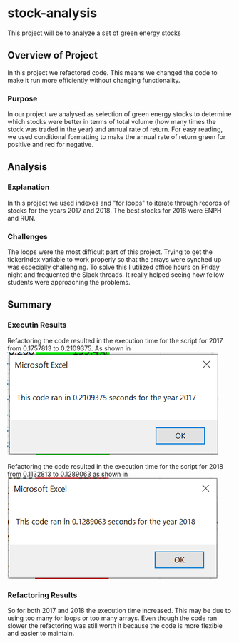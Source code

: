 # stock-analysis
This project will be to analyze a set of green energy stocks

## Overview of Project
In this project we refactored code. This means we changed the code to make it run more efficiently without changing functionality.

### Purpose
In our project we analysed as selection of green energy stocks to determine which stocks were better in terms of total volume (how many times the stock was traded in the year) and annual rate of return. For easy reading, we used conditional formatting to make the annual rate of return green for positive and red for negative.

## Analysis
### Explanation 
In this project we used indexes and "for loops" to iterate through records of stocks for the years 2017 and 2018. The best stocks for 2018 were ENPH and RUN.

### Challenges
The loops were the most difficult part of this project. Trying to get the tickerIndex variable to work properly so that the arrays were synched up  was especially challenging. To solve this I utilized office hours on Friday night and frequented the Slack threads. It really helped seeing how fellow students were approaching the problems.

## Summary
### Executin Results
Refactoring the code resulted in the execution time for the script for 2017 from 0.1757813 to 0.2109375. As shown in ![VBA_Challenge_2017.png](/resources/VBA_Challenge_2017.png)

Refactoring the code resulted in the execution time for the script for 2018 from 0.1132813 to 0.1289063 as shown in ![VBA_Challenge_2018.png](/resources/VBA_Challenge_2018.png)

### Refactoring Results
So for both 2017 and 2018 the execution time increased. This may be due to using too many for loops or too many arrays. Even though the code ran slower the refactoring was still worth it because the code is more flexible and easier to maintain.

